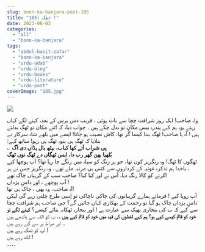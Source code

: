 ```yaml
---
slug: bonn-ka-banjara-post-105
title: "105: ٹھگ !"
date: 2023-08-03
categories: 
  - "all"
  - "bonn-ka-banjara"
tags: 
  - "abdul-basit-zafar"
  - "bonn-ka-banjara"
  - "urdu-adab"
  - "urdu-blog"
  - "urdu-books"
  - "urdu-literature"
  - "urdu-post"
coverImage: "105.jpg"
---
```


![](images/105-300x225.jpg)

واہ صاحب! ایک روز شرافت چچا سے بات ہوئی ، قریب دس برس کے بعد، کہنے لگے کہاں رہتے ہو، ہم کہے پندرہ بیس مکان تو بدل چکے ہیں ۔ جواب دیا، کہ اتنے مکان تو ٹھگ بدلتے ہیں ! آہ ہا صاحب! ٹھگ بننا کیسا گُر تھا، کاش نصیب ہو جاتا! ایسے میں بلھے شاہ سرکار نے بتلایا کہ ٹھگ ہی بنو، ٹھگ ہی رہو! ساتھ کہے؛  
؎ **پی شراب اَتے کھا کباب، بیٹھ بال ہڈاں دی اَگ  
بُلھیا بھن گھر رب دا، ایس ٹھگاں دے ٹھگ نوں ٹھگ**  
ٹھگوں کا ٹھگ! وہ رنگریز کون تھا، جو ہر رنگ کو سیاہ میں رنگے جا رہا تھا؟ آپ پوچھا کیے ، باخدا ہم تذکرہ غوثیہ کے کرداروں سے کتنی ہی مرتبہ ملے تھے.. وہ رنگریز جس نے ہر کرتے کو کالا رنگ دیا، اُس نے اور کیا کیا؟ صاحب سب کے گریباں چاک تھے!  
آپ پوچھے ، اور دامنِ یزداں !  
آہ صاحب، وہ بھی ، چاک ہی تھا!  
آپ رویا کیے ! فرمائے ہمارے گریبانوں کی چاکی ناچاکی تو اِسی طرح چلتی رہے گی لیکن دامنِ یزداں چاک ہو گیا تو رحمت کے بھکاری کہاں جائیں گے؟ جی صاحب ہم شرافت چچا سے کہے کہ ب کی بنجاری بھیک سے عبارت ہے ! اور بنجارہ ٹھکانہ بنائے کیسے؟ **کہنے لگے تو خود کو قائم کیسے کیے ہو؟ ہم کہے لفظوں کی قید میں خود کو قائم کیے ہیں ..** ب کو الف سے باندھے ہیں اور صراط پر سے گزر رہے ہیں ..  
آپ کو ٹھگ رہے ہیں !  
لکھ رہے ہیں !  
۔۔۔۔
